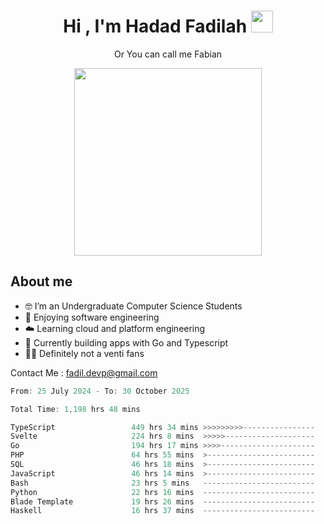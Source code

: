 <h1 align="center">Hi , I'm Hadad Fadilah  <img src="https://media.giphy.com/media/hvRJCLFzcasrR4ia7z/giphy.gif" width="35" ></h1>
<p align="center"><span>Or You can call me <span style="font: bold">Fabian</span></p>
<p align="center">
<img src="https://media.tenor.com/78dNivDemDAAAAAi/speech-bubble-venti.gif" width="300"/>    
</p>

##  About me
- 🤓 I’m an Undergraduate Computer Science Students
- 🍰 Enjoying software engineering
- ☁️ Learning cloud and platform engineering
- 🧰 Currently building apps with Go and Typescript 
- 🏃‍♂️ Definitely not a venti fans

Contact Me : fadil.devp@gmail.com

<!--START_SECTION:waka-->

```go
From: 25 July 2024 - To: 30 October 2025

Total Time: 1,198 hrs 48 mins

TypeScript                 449 hrs 34 mins >>>>>>>>>----------------   37.24 %
Svelte                     224 hrs 8 mins  >>>>>--------------------   18.57 %
Go                         194 hrs 17 mins >>>>---------------------   16.09 %
PHP                        64 hrs 55 mins  >------------------------   05.38 %
SQL                        46 hrs 18 mins  >------------------------   03.84 %
JavaScript                 46 hrs 14 mins  >------------------------   03.83 %
Bash                       23 hrs 5 mins   -------------------------   01.91 %
Python                     22 hrs 16 mins  -------------------------   01.85 %
Blade Template             19 hrs 26 mins  -------------------------   01.61 %
Haskell                    16 hrs 37 mins  -------------------------   01.38 %
```

<!--END_SECTION:waka-->




<!--
**Fadil-Tao/Fadil-Tao** is a ✨ _special_ ✨ repository because its `README.md` (this file) appears on your GitHub profile.


